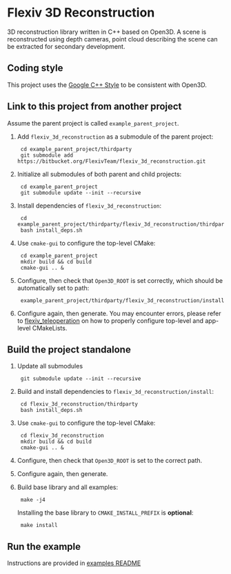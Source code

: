 # Flexiv 3D Reconstruction

3D reconstruction library written in C++ based on Open3D. A scene is reconstructed using depth cameras, point cloud describing the scene can be extracted for secondary development.

## Coding style

This project uses the [Google C++ Style](https://google.github.io/styleguide/cppguide.html#Naming) to be consistent with Open3D.

## Link to this project from another project

Assume the parent project is called ``example_parent_project``.

1. Add ``flexiv_3d_reconstruction`` as a submodule of the parent project:

        cd example_parent_project/thirdparty
        git submodule add https://bitbucket.org/FlexivTeam/flexiv_3d_reconstruction.git

2. Initialize all submodules of both parent and child projects:

        cd example_parent_project
        git submodule update --init --recursive

3. Install dependencies of ``flexiv_3d_reconstruction``:

        cd example_parent_project/thirdparty/flexiv_3d_reconstruction/thirdparty
        bash install_deps.sh

4. Use ``cmake-gui`` to configure the top-level CMake:

        cd example_parent_project
        mkdir build && cd build
        cmake-gui .. &

5. Configure, then check that ``Open3D_ROOT`` is set correctly, which should be automatically set to path:

        example_parent_project/thirdparty/flexiv_3d_reconstruction/install

6. Configure again, then generate. You may encounter errors, please refer to [flexiv_teleoperation](https://bitbucket.org/FlexivTeam/flexiv_teleoperation) on how to properly configure top-level and app-level CMakeLists.

## Build the project standalone

1. Update all submodules

        git submodule update --init --recursive

2. Build and install dependencies to ``flexiv_3d_reconstruction/install``:

        cd flexiv_3d_reconstruction/thirdparty
        bash install_deps.sh

3. Use ``cmake-gui`` to configure the top-level CMake:

        cd flexiv_3d_reconstruction
        mkdir build && cd build
        cmake-gui .. &

4. Configure, then check that ``Open3D_ROOT`` is set to the correct path.
5. Configure again, then generate.
6. Build base library and all examples:

        make -j4

   Installing the base library to ``CMAKE_INSTALL_PREFIX`` is **optional**:

        make install

## Run the example

Instructions are provided in [examples README](examples/README.md)
